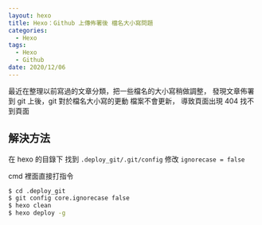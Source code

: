 ```yaml
---
layout: hexo
title: Hexo：Github 上傳佈署後 檔名大小寫問題
categories:
  - Hexo
tags:
  - Hexo
  - Github
date: 2020/12/06
---
```


最近在整理以前寫過的文章分類，把一些檔名的大小寫稍做調整，
發現文章佈署到 git 上後，git 對於檔名大小寫的更動 檔案不會更新，
導致頁面出現 404 找不到頁面

## 解決方法

在 hexo 的目錄下 找到 `.deploy_git/.git/config`
修改 `ignorecase = false`

cmd 裡面直接打指令

```bash
$ cd .deploy_git
$ git config core.ignorecase false
$ hexo clean
$ hexo deploy -g
```

<!-- git config --global core.ignorecase false -->

